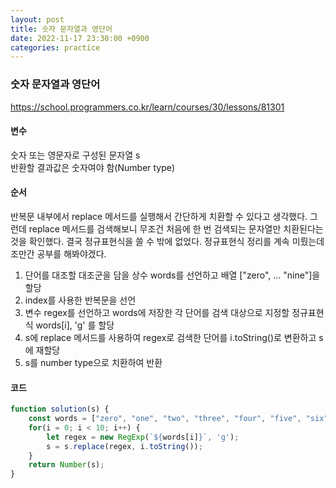 ```yaml
---
layout: post
title: 숫자 문자열과 영단어
date: 2022-11-17 23:30:00 +0900
categories: practice
---
```

### 숫자 문자열과 영단어    
https://school.programmers.co.kr/learn/courses/30/lessons/81301    
    
#### 변수    
숫자 또는 영문자로 구성된 문자열 s    
반환할 결과값은 숫자여야 함(Number type)    
    
#### 순서    
반복문 내부에서 replace 메서드를 실행해서 간단하게 치환할 수 있다고 생각했다. 그런데 replace 메서드를 검색해보니 무조건 처음에 한 번 검색되는 문자열만 치환된다는 것을 확인했다. 결국 정규표현식을 쓸 수 밖에 없었다. 정규표현식 정리를 계속 미뤘는데 조만간 공부를 해봐야겠다.    
1. 단어를 대조할 대조군을 담을 상수 words를 선언하고 배열 ["zero", ... "nine"]을 할당    
2. index를 사용한 반복문을 선언    
3. 변수 regex를 선언하고 words에 저장한 각 단어를 검색 대상으로 지정할 정규표현식 words[i], 'g' 를 할당    
4. s에 replace 메서드를 사용하여 regex로 검색한 단어를 i.toString()로 변환하고 s에 재할당    
5. s를 number type으로 치환하여 반환    

#### 코드    
```JavaScript
function solution(s) {
    const words = ["zero", "one", "two", "three", "four", "five", "six", "seven", "eight", "nine"];
    for(i = 0; i < 10; i++) {
        let regex = new RegExp(`${words[i]}`, 'g');
        s = s.replace(regex, i.toString());
    }
    return Number(s);
}
```
